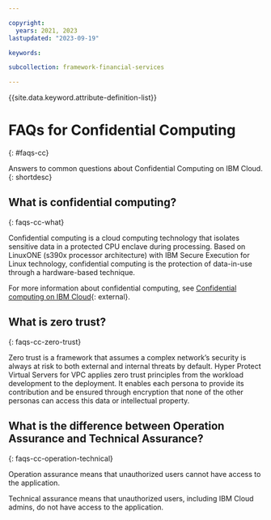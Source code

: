 ```yaml
---

copyright:
  years: 2021, 2023
lastupdated: "2023-09-19"

keywords: 

subcollection: framework-financial-services

---
```


{{site.data.keyword.attribute-definition-list}}



# FAQs for Confidential Computing
{: #faqs-cc}



Answers to common questions about Confidential Computing on IBM Cloud.
{: shortdesc}


## What is confidential computing?
{: faqs-cc-what}

Confidential computing is a cloud computing technology that isolates sensitive data in a protected CPU enclave during processing. Based on LinuxONE (s390x processor architecture) with IBM Secure Execution for Linux technology, confidential computing is the protection of data-in-use through a hardware-based technique. 

For more information about confidential computing, see [Confidential computing on IBM Cloud](https://www.ibm.com/cloud/confidential-computing){: external}.

## What is zero trust?
{: faqs-cc-zero-trust}

Zero trust is a framework that assumes a complex network’s security is always at risk to both external and internal threats by default. Hyper Protect Virtual Servers for VPC applies zero trust principles from the workload development to the deployment. It enables each persona to provide its contribution and be ensured through encryption that none of the other personas can access this data or intellectual property. 


## What is the difference between Operation Assurance and Technical Assurance?
{: faqs-cc-operation-technical}

Operation assurance means that unauthorized users cannot have access to the application.

Technical assurance means that unauthorized users, including IBM Cloud admins, do not have access to the application. 


